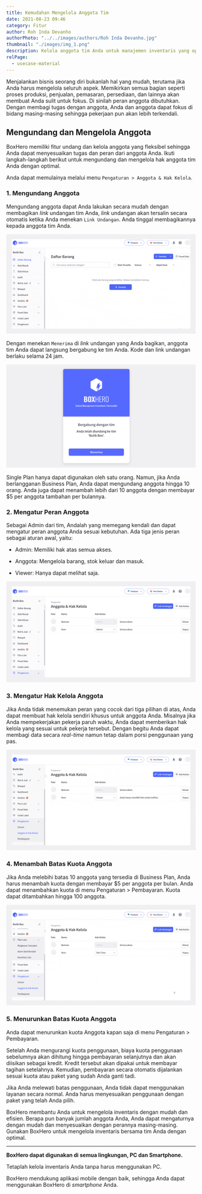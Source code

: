 ```yaml
---
title: Kemudahan Mengelola Anggota Tim
date: 2021-08-23 09:46
category: Fitur
author: Roh Inda Devanho
authorPhoto: "../../images/authors/Roh Inda Devanho.jpg"
thumbnail: "./images/img_1.png"
description: Kelola anggota tim Anda untuk manajemen inventaris yang optimal.
relPage:
  - usecase-material
---
```


Menjalankan bisnis seorang diri bukanlah hal yang mudah, terutama jika Anda harus mengelola seluruh aspek. Memikirkan semua bagian seperti proses produksi, penjualan, pemasaran, persediaan, dan lainnya akan membuat Anda sulit untuk fokus. Di sinilah peran anggota dibutuhkan. Dengan membagi tugas dengan anggota, Anda dan anggota dapat fokus di bidang masing-masing sehingga pekerjaan pun akan lebih terkendali.

## Mengundang dan Mengelola Anggota

BoxHero memiliki fitur undang dan kelola anggota yang fleksibel sehingga Anda dapat menyesuaikan tugas dan peran dari anggota Anda. Ikuti langkah-langkah berikut untuk mengundang dan mengelola hak anggota tim Anda dengan optimal.

Anda dapat memulainya melalui menu `Pengaturan > Anggota & Hak Kelola`.

### 1. Mengundang Anggota

Mengundang anggota dapat Anda lakukan secara mudah dengan membagikan *link* undangan tim Anda, *link* undangan akan tersalin secara otomatis ketika Anda menekan `Link Undangan`. Anda tinggal membagikannya kepada anggota tim Anda.

![Mengundang Anggota-Fitur undang anggota](images/img_2.gif)

Dengan menekan `Menerima` di *link* undangan yang Anda bagikan, anggota tim Anda dapat langsung bergabung ke tim Anda. Kode dan link undangan berlaku selama 24 jam.

![Pesan undangan BoxHero](images/img_3.png)

<caution-box>

Single Plan hanya dapat digunakan oleh satu orang. Namun, jika Anda berlangganan Business Plan, Anda dapat mengundang anggota hingga 10 orang. Anda juga dapat menambah lebih dari 10 anggota dengan membayar $5 per anggota tambahan per bulannya.

</caution-box>

### 2. Mengatur Peran Anggota

Sebagai Admin dari tim, Andalah yang memegang kendali dan dapat mengatur peran anggota Anda sesuai kebutuhan. Ada tiga jenis peran sebagai aturan awal, yaitu:

- Admin: Memiliki hak atas semua akses.

- Anggota: Mengelola barang, stok keluar dan masuk.

- Viewer: Hanya dapat melihat saja.

![Fitur peran anggota](images/img_4.gif)

### 3. Mengatur Hak Kelola Anggota

Jika Anda tidak menemukan peran yang cocok dari tiga pilihan di atas, Anda dapat membuat hak kelola sendiri khusus untuk anggota Anda. Misalnya jika Anda mempekerjakan pekerja paruh waktu, Anda dapat memberikan hak kelola yang sesuai untuk pekerja tersebut. Dengan begitu Anda dapat membagi data secara *real-time* namun tetap dalam porsi penggunaan yang pas.

![Fitur hak kelola anggota](images/img_5.gif)

### 4. Menambah Batas Kuota Anggota

Jika Anda melebihi batas 10 anggota yang tersedia di Business Plan, Anda harus menambah kuota dengan membayar $5 per anggota per bulan. Anda dapat menambahkan kuota di menu Pengaturan > Pembayaran. Kuota dapat ditambahkan hingga 100 anggota.

![Fitur penambahan dan pengurangan batas penggunaan](images/img_6.gif)

### 5. Menurunkan Batas Kuota Anggota

Anda dapat menurunkan kuota Anggota kapan saja di menu Pengaturan > Pembayaran.

Setelah Anda mengurangi kuota penggunaan, biaya kuota penggunaan sebelumnya akan dihitung hingga pembayaran selanjutnya dan akan diisikan sebagai kredit. Kredit tersebut akan dipakai untuk membayar tagihan setelahnya. Kemudian, pembayaran secara otomatis dijalankan sesuai kuota atau paket yang sudah Anda ganti tadi.

<caution-box>

Jika Anda melewati batas penggunaan, Anda tidak dapat menggunakan layanan secara normal. Anda harus menyesuaikan penggunaan dengan paket yang telah Anda pilih.

</caution-box>

BoxHero membantu Anda untuk mengelola inventaris dengan mudah dan efisien. Berapa pun banyak jumlah anggota Anda, Anda dapat mengaturnya dengan mudah dan menyesuaikan dengan perannya masing-masing. Gunakan BoxHero untuk mengelola inventaris bersama tim Anda dengan optimal.



<hr/>

<tip-box>

**BoxHero dapat digunakan di semua lingkungan, PC dan ****Smartphone****.**

Tetaplah kelola inventaris Anda tanpa harus menggunakan PC.

BoxHero mendukung aplikasi mobile dengan baik, sehingga Anda dapat menggunakan BoxHero di *smartphone* Anda.

</tip-box>




